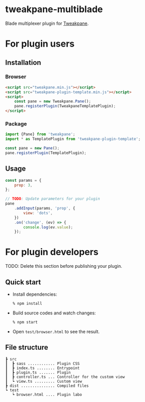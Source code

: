 # tweakpane-multiblade

Blade multiplexer plugin for [Tweakpane](https://github.com/cocopon/tweakpane/).

# For plugin users

## Installation

### Browser

```html
<script src="tweakpane.min.js"></script>
<script src="tweakpane-plugin-template.min.js"></script>
<script>
	const pane = new Tweakpane.Pane();
	pane.registerPlugin(TweakpaneTemplatePlugin);
</script>
```

### Package

```js
import {Pane} from 'tweakpane';
import * as TemplatePlugin from 'tweakpane-plugin-template';

const pane = new Pane();
pane.registerPlugin(TemplatePlugin);
```

## Usage

```js
const params = {
	prop: 3,
};

// TODO: Update parameters for your plugin
pane
	.addInput(params, 'prop', {
		view: 'dots',
	})
	.on('change', (ev) => {
		console.log(ev.value);
	});
```

# For plugin developers

TODO: Delete this section before publishing your plugin.

## Quick start

- Install dependencies:
  ```
  % npm install
  ```
- Build source codes and watch changes:
  ```
  % npm start
  ```
- Open `test/browser.html` to see the result.

## File structure

```
┣ src
┃  ┣ sass ............ Plugin CSS
┃  ┣ index.ts ........ Entrypoint
┃  ┣ plugin.ts ....... Plugin
┃  ┣ controller.ts ... Controller for the custom view
┃  ┕ view.ts ......... Custom view
┣ dist ............... Compiled files
┕ test
   ┕ browser.html .... Plugin labo
```
